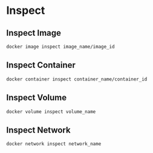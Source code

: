# Inspect

## Inspect Image
`docker image inspect image_name/image_id`

## Inspect Container
`docker container inspect container_name/container_id`

## Inspect Volume
`docker volume inspect volume_name`

## Inspect Network
`docker network inspect network_name`